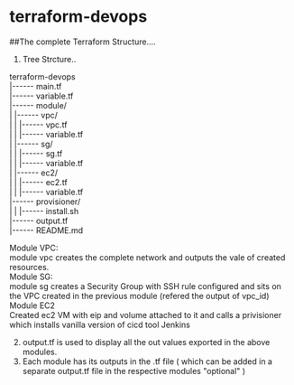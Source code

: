 # terraform-devops

##The complete Terraform Structure....

1. Tree Strcture..

terraform-devops <br />
|------   main.tf <br />
|------   variable.tf <br />
|------   module/ <br />
|      |------   vpc/ <br />
|      |      |------   vpc.tf <br />
|      |      |------   variable.tf <br />
|      |------    sg/ <br />
|      |      |------   sg.tf <br />
|      |      |------   variable.tf <br />
|      |------    ec2/ <br />
|      |      |------   ec2.tf <br />
|      |      |------   variable.tf <br />
|------   provisioner/ <br />
|      |      |------   install.sh <br />
|------   output.tf <br />
|------   README.md <br />

Module VPC:   <br />
module vpc creates the complete network and outputs the vale of created resources.  <br />
Module SG:  <br />
module sg creates a Security Group with SSH rule configured and sits on the VPC created in the previous module (refered the output of vpc_id) <br />
Module EC2  <br />
Created ec2 VM with eip and volume attached to it and calls a privisioner which installs vanilla version of cicd tool Jenkins  <br />

2. output.tf is used to display all the out values exported in the above modules.
3. Each module has its outputs in the .tf file ( which can be added in a separate output.tf file in the respective modules "optional" )
